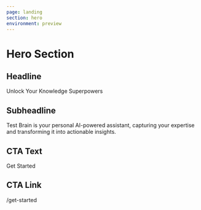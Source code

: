 ```yaml
---
page: landing
section: hero
environment: preview
---
```

# Hero Section

## Headline
Unlock Your Knowledge Superpowers

## Subheadline
Test Brain is your personal AI-powered assistant, capturing your expertise and transforming it into actionable insights.

## CTA Text
Get Started

## CTA Link
/get-started
